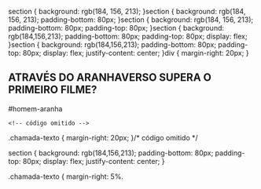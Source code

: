 section {
    background: rgb(184, 156, 213);
}section {
    background: rgb(184, 156, 213);
    padding-bottom: 80px;
}section {
    background: rgb(184, 156, 213);
    padding-bottom: 80px;
    padding-top: 80px;
}section {
    background: rgb(184,156,213);
    padding-bottom: 80px;
    padding-top: 80px;
    display: flex;
}section {
    background: rgb(184,156,213);
    padding-bottom: 80px;
    padding-top: 80px;
    display: flex;
    justify-content: center;
}div {
    margin-right: 20px;
}<section>
    <div class="chamada-texto">
        <h1>ATRAVÉS DO ARANHAVERSO SUPERA O PRIMEIRO FILME?</h1>
        <p>#homem-aranha</p>
    </div>

    <!-- código omitido -->
</section>.chamada-texto {
    margin-right: 20px;
}/* código omitido */

section {
    background: rgb(184,156,213);
    padding-bottom: 80px;
    padding-top: 80px;
    display: flex;
    justify-content: center;
}

.chamada-texto {
    margin-right: 5%.
